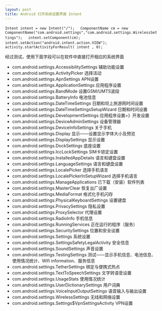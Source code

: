 ```yaml
---
layout: post
title: Android 打开系统设置界面 Intent 
---
```


`
  Intent intent = new Intent("/");
　ComponentName cm = new ComponentName("com.android.settings","com.android.settings.WirelessSettings");
　intent.setComponent(cm);
　intent.setAction("android.intent.action.VIEW");
　activity.startActivityForResult( intent , 0);
`

 经过测试，使用下面字段可以在软件中直接打开相应的系统界面

* com.android.settings.AccessibilitySettings 辅助功能设置
* com.android.settings.ActivityPicker 选择活动
* com.android.settings.ApnSettings APN设置
* com.android.settings.ApplicationSettings 应用程序设置
* com.android.settings.BandMode 设置GSM/UMTS波段
* com.android.settings.BatteryInfo 电池信息
* com.android.settings.DateTimeSettings 日期和坝上旅游网时间设置
* com.android.settings.DateTimeSettingsSetupWizard 日期和时间设置
* com.android.settings.DevelopmentSettings 应用程序设置=》开发设置
* com.android.settings.DeviceAdminSettings 设备管理器
* com.android.settings.DeviceInfoSettings 关于手机
* com.android.settings.Display 显示——设置显示字体大小及预览
* com.android.settings.DisplaySettings 显示设置
* com.android.settings.DockSettings 底座设置
* com.android.settings.IccLockSettings SIM卡锁定设置
* com.android.settings.InstalledAppDetails 语言和键盘设置
* com.android.settings.LanguageSettings 语言和键盘设置
* com.android.settings.LocalePicker 选择手机语言
* com.android.settings.LocalePickerInSetupWizard 选择手机语言
* com.android.settings.ManageApplications 已下载（安装）软件列表
* com.android.settings.MasterClear 恢复出厂设置
* com.android.settings.MediaFormat 格式化手机闪存
* com.android.settings.PhysicalKeyboardSettings 设置键盘
* com.android.settings.PrivacySettings 隐私设置
* com.android.settings.ProxySelector 代理设置
* com.android.settings.RadioInfo 手机信息
* com.android.settings.RunningServices 正在运行的程序（服务）
* com.android.settings.SecuritySettings 位置和安全设置
* com.android.settings.Settings 系统设置
* com.android.settings.SettingsSafetyLegalActivity 安全信息
* com.android.settings.SoundSettings 声音设置
* com.android.settings.TestingSettings 测试——显示手机信息、电池信息、使用情况统计、Wifi information、服务信息
* com.android.settings.TetherSettings 绑定与便携式热点
* com.android.settings.TextToSpeechSettings 文字转语音设置
* com.android.settings.UsageStats 使用情况统计
* com.android.settings.UserDictionarySettings 用户词典
* com.android.settings.VoiceInputOutputSettings 语音输入与输出设置
* com.android.settings.WirelessSettings 无线和网络设置
* com.android.settings.Settings$VpnSettingsActivity VPN设置